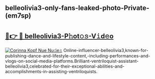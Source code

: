 ## belleolivia3-only-fans​-leaked-photo​-Private-(em7sp)


# <h2><a href="https://mediaupload.pro?title=belleolivia3&ref=git">🔗👉 🔴 belleolivia3-P𝚑ot𝚘𝚜-V𝚒d𝚎o</a></h2>

[![Corinna Kopf Nue Nu𝚍e𝚜](https://i.imgur.com/0qMVB7G.gif)](https://mediaupload.pro?title=belleolivia3&ref=git)
Online-influencer-belleolivia3,known-for-publishing-dance-and-lifestyle-content,-including-performances-and-vlogs-on-social-media-platforms.Brilliant-ventriloquist-assistant-belleolivia3,celebrated-for-their-exceptional-abilities-and-accomplishments-in-assisting-ventriloquists.  